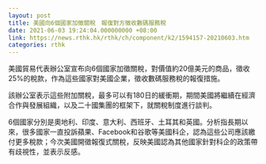 ```yaml
---
layout: post
title: 美國向6個國家加徵關稅　報復對方徵收數碼服務稅
date: 2021-06-03 19:24:04.000000000 +08:00
link: https://news.rthk.hk/rthk/ch/component/k2/1594157-20210603.htm
categories: rthk
---
```


美國貿易代表辦公室宣布向6個國家加徵關稅，對價值約20億美元的商品，徵收25%的稅款，作為這些國家對美國企業，徵收數碼服務稅的報復措施。

該辦公室表示這些附加關稅，最多可以有180日的緩衝期，期間美國將繼續在經濟合作與發展組織，以及二十國集團的框架下，就關稅制度進行談判。

6個國家分別是奧地利、印度、意大利、西班牙、土耳其和英國。分析指長期以來，很多國家一直投訴蘋果、Facebook和谷歌等美國科企，認為這些公司應該繳付更多稅款；今次美國開徵報復式關稅，反映美國認為其他國家針對科企的政策帶有歧視性，並表示反感。
